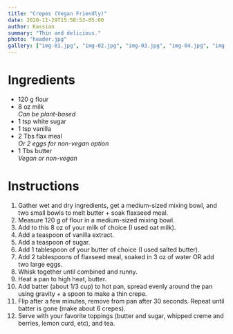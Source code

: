 ```yaml
---
title: "Crepes (Vegan Friendly)"
date: 2020-11-29T15:58:53-05:00
author: Kassian
summary: "Thin and delicious."
photo: "header.jpg"
gallery: ["img-01.jpg", "img-02.jpg", "img-03.jpg", "img-04.jpg", "img-05.jpg", "img-06.jpg", "img-07.jpg", "img-08.jpg", "img-09.jpg", "img-10.jpg", "img-11.jpg", "img-12.jpg", "img-13.jpg", "img-14.jpg", "img-15.jpg", "img-16.jpg", "img-17.jpg", "img-18.jpg", "img-19.jpg", "img-20.jpg", "img-21.jpg", "img-22.jpg", "img-23.jpg", "img-24.jpg", "img-25.jpg", "img-26.jpg", "img-27.jpg"]
---
```


# Ingredients

- 120 g flour
- 8 oz milk  
  _Can be plant-based_
- 1 tsp white sugar
- 1 tsp vanilla
- 2 Tbs flax meal  
  _Or 2 eggs for non-vegan option_
- 1 Tbs butter  
  _Vegan or non-vegan_


# Instructions

1. Gather wet and dry ingredients, get a medium-sized mixing bowl, and two small bowls to melt butter + soak flaxseed meal.
1. Measure 120 g of flour in a medium-sized mixing bowl.
1. Add to this 8 oz of your milk of choice (I used oat milk).
1. Add a teaspoon of vanilla extract.
1. Add a teaspoon of sugar.
1. Add 1 tablespoon of your butter of choice (I used salted butter).
1. Add 2 tablespoons of flaxseed meal, soaked in 3 oz of water OR add two large eggs.
1. Whisk together until combined and runny.
1. Heat a pan to high heat, butter.
1. Add batter (about 1/3 cup) to hot pan, spread evenly around the pan using gravity + a spoon to make a thin crepe.
1. Flip after a few minutes, remove from pan after 30 seconds. Repeat until batter is gone (make about 6 crepes).
1. Serve with your favorite toppings (butter and sugar, whipped creme and berries, lemon curd, etc), and tea.